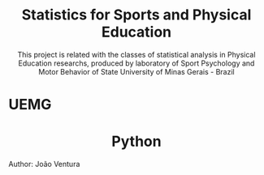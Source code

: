 <h1 align="center"> Statistics for Sports and Physical Education </h1> 

<p align="center"> This project is related with the classes of statistical analysis in Physical Education researchs, produced by laboratory of Sport Psychology and Motor Behavior of State University of Minas Gerais - Brazil </p>

<h1 align="left">
    <img href="https://www.uemg.br/downloads/identidade_visual/assinaturas/UEMG/UEMG_vertical.jpg/">UEMG</img>
</h1>

<h1 align="center">
  <img href="http://clipart-library.com/image_gallery2/Python-Logo-PNG.png/">Python</img>
 </h1>

Author: João Ventura

